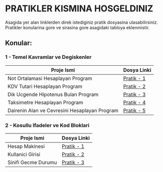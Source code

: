 # PRATIKLER KISMINA HOSGELDINIZ

Asagida yer alan linklerden direk istediginiz pratik dosyasina ulasabilirsiniz. Pratikler konularina gore ve sirasina gore asagidaki tabloya eklenmistir.

## Konular:

### 1 - Temel Kavramlar ve Degiskenler

| Proje Ismi | Dosya Linki |
| ---------- | ----------- |
| Not Ortalamasi Hesaplayan Program | [Pratik - 1](https://github.com/rrob1n/Java101Odevler/blob/main/Pratikler/NotOrtalamasiHesaplayanProgram/src/Main.java) |
| KDV Tutari Hesaplayan Program | [Pratik - 2](https://github.com/rrob1n/Java101Odevler/blob/main/Pratikler/KDVTutariHesaplayanProgram/src/Main.java) |
| Dik Ucgende Hipotenus Bulan Program | [Pratik - 3](https://github.com/rrob1n/Java101Odevler/blob/main/Pratikler/DikUcgendeHipotenusBulanProgram/src/Main.java) |
| Taksimetre Hesaplayan Program | [Pratik - 4](https://github.com/rrob1n/Java101Odevler/blob/main/Pratikler/TaksimetreHesaplayanProgram/src/Main.java) |
| Dairenin Alan ve Cevresini Hesaplayan Program | [Pratik - 5](https://github.com/rrob1n/Java101Odevler/blob/main/Pratikler/DaireninAlaniVeCevresiniHesaplayanProgram/src/Main.java) |

### 2 - Kosullu Ifadeler ve Kod Bloklari

| Proje Ismi | Dosya Linki |
| ---------- | ----------- |
| Hesap Makinesi | [Pratik - 1](https://github.com/rrob1n/Java101Odevler/blob/main/Pratikler/HesapMakinesi/src/Main.java) |
| Kullanici Girisi | [Pratik - 2](https://github.com/rrob1n/Java101Odevler/blob/main/Pratikler/KullaniciGirisi/src/Main.java) |
| Sinifi Gecme Durumu | [Pratik - 3](https://github.com/rrob1n/Java101Odevler/blob/main/Pratikler/SinifiGecmeDurumu/src/Main.java) |
